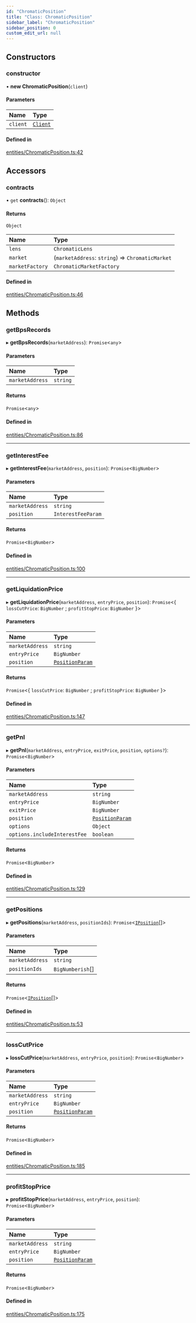 ```yaml
---
id: "ChromaticPosition"
title: "Class: ChromaticPosition"
sidebar_label: "ChromaticPosition"
sidebar_position: 0
custom_edit_url: null
---
```


## Constructors

### constructor

• **new ChromaticPosition**(`client`)

#### Parameters

| Name | Type |
| :------ | :------ |
| `client` | [`Client`](Client.md) |

#### Defined in

[entities/ChromaticPosition.ts:42](https://github.com/chromatic-protocol/sdk/blob/f9c6d1a/src/entities/ChromaticPosition.ts#L42)

## Accessors

### contracts

• `get` **contracts**(): `Object`

#### Returns

`Object`

| Name | Type |
| :------ | :------ |
| `lens` | `ChromaticLens` |
| `market` | (`marketAddress`: `string`) => `ChromaticMarket` |
| `marketFactory` | `ChromaticMarketFactory` |

#### Defined in

[entities/ChromaticPosition.ts:46](https://github.com/chromatic-protocol/sdk/blob/f9c6d1a/src/entities/ChromaticPosition.ts#L46)

## Methods

### getBpsRecords

▸ **getBpsRecords**(`marketAddress`): `Promise`<`any`\>

#### Parameters

| Name | Type |
| :------ | :------ |
| `marketAddress` | `string` |

#### Returns

`Promise`<`any`\>

#### Defined in

[entities/ChromaticPosition.ts:86](https://github.com/chromatic-protocol/sdk/blob/f9c6d1a/src/entities/ChromaticPosition.ts#L86)

___

### getInterestFee

▸ **getInterestFee**(`marketAddress`, `position`): `Promise`<`BigNumber`\>

#### Parameters

| Name | Type |
| :------ | :------ |
| `marketAddress` | `string` |
| `position` | `InterestFeeParam` |

#### Returns

`Promise`<`BigNumber`\>

#### Defined in

[entities/ChromaticPosition.ts:100](https://github.com/chromatic-protocol/sdk/blob/f9c6d1a/src/entities/ChromaticPosition.ts#L100)

___

### getLiquidationPrice

▸ **getLiquidationPrice**(`marketAddress`, `entryPrice`, `position`): `Promise`<{ `lossCutPrice`: `BigNumber` ; `profitStopPrice`: `BigNumber`  }\>

#### Parameters

| Name | Type |
| :------ | :------ |
| `marketAddress` | `string` |
| `entryPrice` | `BigNumber` |
| `position` | [`PositionParam`](../interfaces/PositionParam.md) |

#### Returns

`Promise`<{ `lossCutPrice`: `BigNumber` ; `profitStopPrice`: `BigNumber`  }\>

#### Defined in

[entities/ChromaticPosition.ts:147](https://github.com/chromatic-protocol/sdk/blob/f9c6d1a/src/entities/ChromaticPosition.ts#L147)

___

### getPnl

▸ **getPnl**(`marketAddress`, `entryPrice`, `exitPrice`, `position`, `options?`): `Promise`<`BigNumber`\>

#### Parameters

| Name | Type |
| :------ | :------ |
| `marketAddress` | `string` |
| `entryPrice` | `BigNumber` |
| `exitPrice` | `BigNumber` |
| `position` | [`PositionParam`](../interfaces/PositionParam.md) |
| `options` | `Object` |
| `options.includeInterestFee` | `boolean` |

#### Returns

`Promise`<`BigNumber`\>

#### Defined in

[entities/ChromaticPosition.ts:129](https://github.com/chromatic-protocol/sdk/blob/f9c6d1a/src/entities/ChromaticPosition.ts#L129)

___

### getPositions

▸ **getPositions**(`marketAddress`, `positionIds`): `Promise`<[`IPosition`](../interfaces/IPosition.md)[]\>

#### Parameters

| Name | Type |
| :------ | :------ |
| `marketAddress` | `string` |
| `positionIds` | `BigNumberish`[] |

#### Returns

`Promise`<[`IPosition`](../interfaces/IPosition.md)[]\>

#### Defined in

[entities/ChromaticPosition.ts:53](https://github.com/chromatic-protocol/sdk/blob/f9c6d1a/src/entities/ChromaticPosition.ts#L53)

___

### lossCutPrice

▸ **lossCutPrice**(`marketAddress`, `entryPrice`, `position`): `Promise`<`BigNumber`\>

#### Parameters

| Name | Type |
| :------ | :------ |
| `marketAddress` | `string` |
| `entryPrice` | `BigNumber` |
| `position` | [`PositionParam`](../interfaces/PositionParam.md) |

#### Returns

`Promise`<`BigNumber`\>

#### Defined in

[entities/ChromaticPosition.ts:185](https://github.com/chromatic-protocol/sdk/blob/f9c6d1a/src/entities/ChromaticPosition.ts#L185)

___

### profitStopPrice

▸ **profitStopPrice**(`marketAddress`, `entryPrice`, `position`): `Promise`<`BigNumber`\>

#### Parameters

| Name | Type |
| :------ | :------ |
| `marketAddress` | `string` |
| `entryPrice` | `BigNumber` |
| `position` | [`PositionParam`](../interfaces/PositionParam.md) |

#### Returns

`Promise`<`BigNumber`\>

#### Defined in

[entities/ChromaticPosition.ts:175](https://github.com/chromatic-protocol/sdk/blob/f9c6d1a/src/entities/ChromaticPosition.ts#L175)
